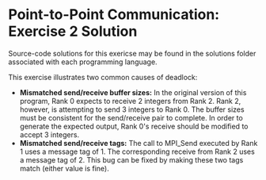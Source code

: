 # Point-to-Point Communication: Exercise 2 Solution

Source-code solutions for this exericse may be found in the solutions folder associated with each programming language.

This exercise illustrates two common causes of deadlock:
- **Mismatched send/receive buffer sizes:**  In the original version of this program, Rank 0 expects to receive 2 integers from Rank 2.  Rank 2, however, is attempting to send 3 integers to Rank 0.  The buffer sizes must be consistent for the send/receive pair to complete.  In order to generate the expected output, Rank 0's receive should be modified to accept 3 integers.    
- **Mismatched send/receive tags:** The call to MPI_Send executed by Rank 1 uses a message tag of 1.  The corresponding receive from Rank 2 uses a message tag of 2.   This bug can be fixed by making these two tags match (either value is fine).

